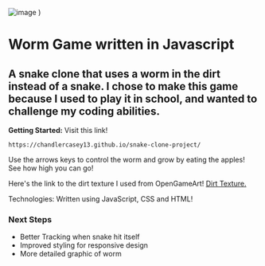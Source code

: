 ![image](https://github.com/chandlercasey13/snake-clone-project/assets/169074667/de0f054f-6137-4376-929a-b278a78cd351)
)
# Worm Game written in Javascript

## A snake clone that uses a worm in the dirt instead of a snake. I chose to make this game because I used to play it in school, and wanted to challenge my coding abilities.

**Getting Started:** 
Visit this link!
```
https://chandlercasey13.github.io/snake-clone-project/
```


Use the arrows keys to control the worm and grow by eating the apples! See how high you can go!



Here's the link to the dirt texture I used from OpenGameArt! 
[Dirt Texture.](https://opengameart.org/sites/default/files/Dirt%20Texture%202.jpg)

Technologies: Written using JavaScript, CSS and HTML!

### Next Steps
* Better Tracking when snake hit itself
* Improved styling for responsive design
* More detailed graphic of worm
